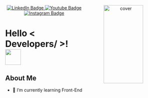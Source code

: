 <div align="center">
<img width="50%" height = "250px" src="https://media.giphy.com/media/zOvBKUUEERdNm/giphy.gif" alt="cover" align="right" />
</div>
</div>
<div id="badges" align="center">
  <a href="https://www.linkedin.com/in/aytac-huseynova-04719222a/5">
    <img src="https://img.shields.io/badge/LinkedIn-blue?style=for-the-badge&logo=linkedin&logoColor=white" alt="LinkedIn Badge"/>
  </a>
  <a href="https://github.com/aytajquseynova">
    <img src="https://img.shields.io/badge/Github-gray?style=for-the-badge&logo=github&logoColor=white" alt="Youtube Badge"/>
  </a>
  <a href="https://www.instagram.com/aytajquseynova/">
    <img src="https://img.shields.io/badge/Instagram-red?style=for-the-badge&logo=instagram&logoColor=white" alt="Instagram Badge"/>
  </a>

</div>
<h1> Hello < Developers/ >! <img src = "https://raw.githubusercontent.com/MartinHeinz/MartinHeinz/master/wave.gif" width = 50px> </h1>



<h2> About Me </h2>

- 🌱 I’m currently learning Front-End


